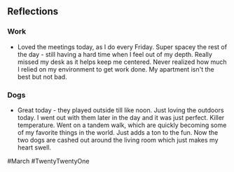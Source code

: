 ## Reflections
### Work
- Loved the meetings today, as I do every Friday. Super spacey the rest of the day - still having a hard time when I feel out of my depth. Really missed my desk as it helps keep me centered. Never realized how much I relied on my environment to get work done. My apartment isn't the best but not bad. 

### Dogs
- Great today - they played outside till like noon. Just loving the outdoors today. I went out with them later in the day and it was just perfect. Killer temperature. Went on a tandem walk, which are quickly becoming some of my favorite things in the world. Just adds a ton to the fun. Now the two dogs are cashed out around the living room which just makes my heart swell. 

#March #TwentyTwentyOne 